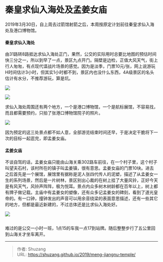 # 秦皇求仙入海处及孟姜女庙


2019年3月30日，自上周去过箭馆射箭之后，本周按原定计划前往秦皇求仙入海处及港口博物馆。

#### 秦皇求仙入海处

由31路转8路抵达求仙入海处正门，果然，公交的实际用时总要比地图的预估时间快三分之一，所以到早了一点，景区九点开门。隔壁是边检，正值大风天气，街上行人匆匆，有点现代谍战片场景的感觉。因为是淡季，门票10元/张，网上说游玩H时间估计3小时，但其实1小时都不到，景区内也没什么东西，4A级景区的名头估计有水分，不推荐游玩，算是坑。

![](https://picped-1301226557.cos.ap-beijing.myqcloud.com/SH_20190330_55277126-be265280-5337-11e9-8695-f0be934edfb7.jpg)

![](https://picped-1301226557.cos.ap-beijing.myqcloud.com/SH_20190330_%E7%A7%A6%E7%9A%87%E6%B1%82%E4%BB%99%E5%85%A5%E6%B5%B7%E5%A4%84_20190330(2).jpg)

求仙入海处周围还有两个地方，一个是港口博物馆，一个是航标展馆，不容易找，而且都需要预约，只拍了张港口博物馆院子的照片。

![](https://picped-1301226557.cos.ap-beijing.myqcloud.com/SH_20190330_%E7%A7%A6%E7%9A%87%E6%B1%82%E4%BB%99%E5%85%A5%E6%B5%B7%E5%A4%84_20190330(3).jpg)

因为预定的这三处景点都不如人意，全部游览结束时间还早，于是决定干脆将下一次的目标一起逛完，即孟姜女庙。

#### 孟姜女庙

不谈自驾的话，孟姜女庙只能由山海关乘302路车前往，在一个村子里，这个村子叫望夫石村，该村所在的镇子叫孟姜镇，很有意思。孟姜女庙的门票10块。进去之后首先是一个展馆，展馆里有据称是泥人张四代传人的泥塑，描述了从孟姜女一生的系列场景，然后是一片树林，景区别出心裁的在树上挂了大量风铃，正好今天是有风天气，风铃声阵阵，极为悦耳。景点内众多树木树龄都在百年以上，树上都有牌子做记载。主庙中有孟姜女的塑像，还有众多记孟姜女的碑刻，看到了道光皇帝的。有一口钟，撞钟发出的声音可以用余音绕梁的表面意思描述，还有一些其它的地方，但都是最近新建的，不过总体还是比求仙入海处好。

![](https://picped-1301226557.cos.ap-beijing.myqcloud.com/SH_20190330_%E5%AD%9F%E5%A7%9C%E5%A5%B3%E5%BA%99_20190330(2).jpg)

<img src="https://picped-1301226557.cos.ap-beijing.myqcloud.com/SH_20190330_%E5%AD%9F%E5%A7%9C%E5%A5%B3%E5%BA%99_20190330(1).jpg" alt="" style="zoom: 25%;" />

难过的是公交一小时一班，1点15的车我一点17到站牌。随后整整步行了五公里回到山海关才坐车离开。

---

> 作者: Shuzang  
> URL: https://shuzang.github.io/2019/meng-jiangnu-temple/  

